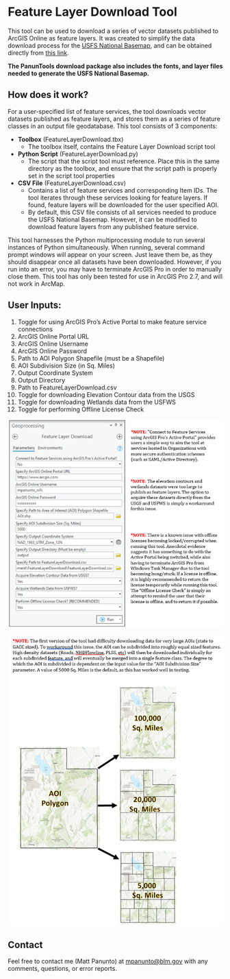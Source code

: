 # Feature Layer Download Tool

This tool can be used to download a series of vector datasets published to ArcGIS Online as feature layers. It was created to simplify the data download process for the [USFS National Basemap](https://community.esri.com/t5/wildfire-response-gis-questions/national-base-map-for-fire/m-p/727457), and can be obtained directly from [this link](https://github.com/mpanunto/FeatureLayerDownload/archive/refs/heads/master.zip). 

**The PanunTools download package also includes the fonts, and layer files needed to generate the USFS National Basemap.**

## How does it work?

For a user-specified list of feature services, the tool downloads vector datasets published as feature layers, and stores them as a series of feature classes in an output file geodatabase. This tool consists of 3 components:

-	**Toolbox** (FeatureLayerDownload.tbx)
    -	The toolbox itself, contains the Feature Layer Download script tool
-	**Python Script** (FeatureLayerDownload.py)
    -	The script that the script tool must reference. Place this in the same directory as the toolbox, and ensure that the script path is properly set in the script tool properties
-	**CSV File** (FeatureLayerDownload.csv)
    -	Contains a list of feature services and corresponding Item IDs. The tool iterates through these services looking for feature layers. If found, feature layers will be downloaded for the user specified AOI.
    - By default, this CSV file consists of all services needed to produce the USFS National Basemap. However, it can be modified to download feature layers from any published feature service.

This tool harnesses the Python multiprocessing module to run several instances of Python simultaneously. When running, several command prompt windows will appear on your screen. Just leave them be, as they should disappear once all datasets have been downloaded. However, if you run into an error, you may have to terminate ArcGIS Pro in order to manually close them. This tool has only been tested for use in ArcGIS Pro 2.7, and will not work in ArcMap.

## User Inputs:
1.	Toggle for using ArcGIS Pro’s Active Portal to make feature service connections
2.	ArcGIS Online Portal URL
3.	ArcGIS Online Username
4.	ArcGIS Online Password
5.	Path to AOI Polygon Shapefile (must be a Shapefile)
6.	AOI Subdivision Size (in Sq. Miles)
7.	Output Coordinate System
8.	Output Directory
9.	Path to FeatureLayerDownload.csv
10.	Toggle for downloading Elevation Contour data from the USGS
11.	Toggle for downloading Wetlands data from the USFWS
12.	Toggle for performing Offline License Check

![screenshot_FeatureLayerDownload_1.png](/docs/screenshot_FeatureLayerDownload_1.png?raw=true)

![screenshot_FeatureLayerDownload_2.png](/docs/screenshot_FeatureLayerDownload_2.png?raw=true)

## Contact
Feel free to contact me (Matt Panunto) at mpanunto@blm.gov with any comments, questions, or error reports.
